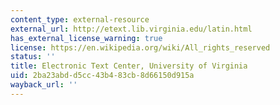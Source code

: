 ```yaml
---
content_type: external-resource
external_url: http://etext.lib.virginia.edu/latin.html
has_external_license_warning: true
license: https://en.wikipedia.org/wiki/All_rights_reserved
status: ''
title: Electronic Text Center, University of Virginia
uid: 2ba23abd-d5cc-43b4-83cb-8d66150d915a
wayback_url: ''
---
```

